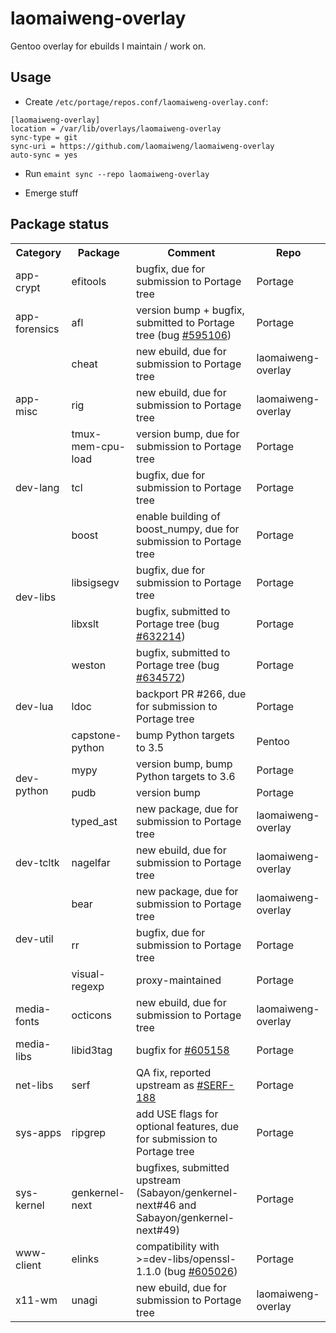 laomaiweng-overlay
==================

Gentoo overlay for ebuilds I maintain / work on.

Usage
-----

* Create `/etc/portage/repos.conf/laomaiweng-overlay.conf`:

```
[laomaiweng-overlay]
location = /var/lib/overlays/laomaiweng-overlay
sync-type = git
sync-uri = https://github.com/laomaiweng/laomaiweng-overlay
auto-sync = yes
```
* Run `emaint sync --repo laomaiweng-overlay`

* Emerge stuff


Package status
--------------

<table>
  <tr><th>Category</th><th>Package</th><th>Comment</th><th>Repo</th></tr>
  <tr><td rowspan=1>app-crypt</td><td>efitools</td><td>bugfix, due for submission to Portage tree</td><td>Portage</td></tr>
  <tr><td rowspan=1>app-forensics</td><td>afl</td><td>version bump + bugfix, submitted to Portage tree (bug <a href="https://bugs.gentoo.org/show_bug.cgi?id=595106">#595106</a>)</td><td>Portage</td></tr>
  <tr><td rowspan=3>app-misc</td><td>cheat</td><td>new ebuild, due for submission to Portage tree</td><td>laomaiweng-overlay</td></tr>
  <tr><td>rig</td><td>new ebuild, due for submission to Portage tree</td><td>laomaiweng-overlay</td></tr>
  <tr><td>tmux-mem-cpu-load</td><td>version bump, due for submission to Portage tree</td><td>Portage</td></tr>
  <tr><td rowspan=1>dev-lang</td><td>tcl</td><td>bugfix, due for submission to Portage tree</td><td>Portage</td></tr>
  <tr><td rowspan=4>dev-libs</td><td>boost</td><td>enable building of boost_numpy, due for submission to Portage tree</td><td>Portage</td></tr>
  <tr><td>libsigsegv</td><td>bugfix, due for submission to Portage tree</td><td>Portage</td></tr>
  <tr><td>libxslt</td><td>bugfix, submitted to Portage tree (bug <a href="https://bugs.gentoo.org/show_bug.cgi?id=632214">#632214</a>)<td>Portage</td></tr>
  <tr><td>weston</td><td>bugfix, submitted to Portage tree (bug <a href="https://bugs.gentoo.org/show_bug.cgi?id=634572">#634572</a>)<td>Portage</td></tr>
  <tr><td rowspan=1>dev-lua</td><td>ldoc</td><td>backport PR #266, due for submission to Portage tree</td><td>Portage</td></tr>
  <tr><td rowspan=4>dev-python</td><td>capstone-python</td><td>bump Python targets to 3.5</td><td>Pentoo</td></tr>
  <tr><td>mypy</td><td>version bump, bump Python targets to 3.6</td><td>Portage</td></tr>
  <tr><td>pudb</td><td>version bump</td><td>Portage</td></tr>
  <tr><td>typed_ast</td><td>new package, due for submission to Portage tree</td><td>laomaiweng-overlay</td></tr>
  <tr><td rowspan=1>dev-tcltk</td><td>nagelfar</td><td>new ebuild, due for submission to Portage tree</td><td>laomaiweng-overlay</td></tr>
  <tr><td rowspan=3>dev-util</td><td>bear</td><td>new package, due for submission to Portage tree</td><td>laomaiweng-overlay</td></tr>
  <tr><td>rr</td><td>bugfix, due for submission to Portage tree</td><td>Portage</td></tr>
  <tr><td>visual-regexp</td><td>proxy-maintained</td><td>Portage</td></tr>
  <tr><td rowspan=1>media-fonts</td><td>octicons</td><td>new ebuild, due for submission to Portage tree</td><td>laomaiweng-overlay</td></tr>
  <tr><td rowspan=1>media-libs</td><td>libid3tag</td><td>bugfix for <a href="https://bugs.gentoo.org/show_bug.cgi?id=605158">#605158</a></td><td>Portage</td></tr>
  <tr><td rowspan=1>net-libs</td><td>serf</td><td>QA fix, reported upstream as <a href="https://issues.apache.org/jira/browse/SERF-188">#SERF-188</a></td><td>Portage</td></tr>
  <tr><td rowspan=1>sys-apps</td><td>ripgrep</td><td>add USE flags for optional features, due for submission to Portage tree</td><td>Portage</td></tr>
  <tr><td rowspan=1>sys-kernel</td><td>genkernel-next</td><td>bugfixes, submitted upstream (Sabayon/genkernel-next#46 and Sabayon/genkernel-next#49)</td><td>Portage</td></tr>
  <tr><td rowspan=1>www-client</td><td>elinks</td><td>compatibility with >=dev-libs/openssl-1.1.0 (bug <a href="https://bugs.gentoo.org/show_bug.cgi?id=605026">#605026</a>)</td><td>Portage</td></tr>
  <tr><td rowspan=1>x11-wm</td><td>unagi</td><td>new ebuild, due for submission to Portage tree</td><td>laomaiweng-overlay</td></tr>
</table>

